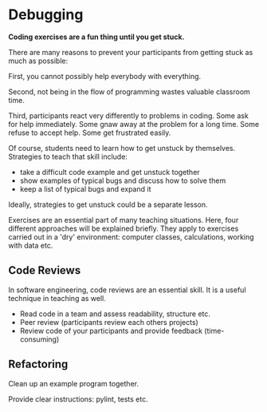 
# Debugging

**Coding exercises are a fun thing until you get stuck.**

There are many reasons to prevent your participants from getting stuck as much as possible:

First, you cannot possibly help everybody with everything.

Second, not being in the flow of programming wastes valuable classroom time.

Third, participants react very differently to problems in coding. Some ask for help immediately. Some gnaw away at the problem for a long time. Some refuse to accept help. Some get frustrated easily.

Of course, students need to learn how to get unstuck by themselves. Strategies to teach that skill include:

* take a difficult code example and get unstuck together
* show examples of typical bugs and discuss how to solve them
* keep a list of typical bugs and expand it

Ideally, strategies to get unstuck could be a separate lesson.


Exercises are an essential part of many teaching situations. Here, four
different approaches will be explained briefly. They apply to exercises
carried out in a 'dry' environment: computer classes, calculations,
working with data etc.

## Code Reviews

In software engineering, code reviews are an essential skill. It is a useful technique in teaching as well.

* Read code in a team and assess readability, structure etc.
* Peer review (participants review each others projects)
* Review code of your participants and provide feedback (time-consuming)


## Refactoring

Clean up an example program together.

Provide clear instructions: pylint, tests etc.
